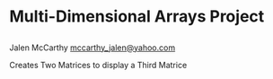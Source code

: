 # Multi-Dimensional Arrays Project
##
Jalen McCarthy
mccarthy_jalen@yahoo.com

Creates Two Matrices to display a Third Matrice

